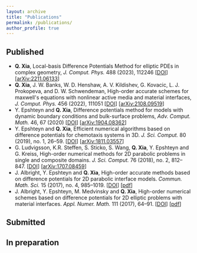 ```yaml
---
layout: archive
title: "Publications"
permalink: /publications/
author_profile: true
---
```


## Published
<ul> 
	<li>
		<b>Q. Xia</b>, Local-basis Difference Potentials Method for elliptic PDEs in complex geometry, <em>J. Comput. Phys.</em> 488 (2023), 112246 [<a href="https://doi.org/10.1016/j.jcp.2023.112246" target="_blank">DOI</a>] [<a href="https://arxiv.org/abs/2211.06133" target="_blank">arXiv:2211.06133</a>]
	</li>
	<li>
		<b>Q. Xia</b>, J. W. Banks, W. D. Henshaw, A. V. Kildishev, G. Kovacic, L. J. Prokopeva, and D. W. Schwendeman, High-order accurate schemes for maxwell's equations with nonlinear active media and material interfaces, <em>J. Comput. Phys.</em> 456 (2022), 111051 [<a href="https://doi.org/10.1016/j.jcp.2022.111051" target="_blank">DOI</a>] [<a href="https://arxiv.org/abs/2108.09519" target="_blank">arXiv:2108.09519</a>]
	</li>
	<li> 
		Y. Epshteyn and <b>Q. Xia</b>, Difference potentials method for models with dynamic boundary conditions and bulk-surface problems, <em>Adv. Comput. Math.</em> 46, 67 (2020) [<a href="https://doi.org/10.1007/s10444-020-09798-8" target="_blank">DOI</a>] [<a href="https://arxiv.org/abs/1904.08362" target="_blank">arXiv:1904.08362</a>] 
    </li>
	<li> 
	    Y. Epshteyn and <b>Q. Xia</b>, Efficient numerical algorithms based on difference potentials for chemotaxis systems in 3D. <em>J. Sci. Comput.</em>  80 (2019), no. 1, 26–59. [<a href="https://doi.org/10.1007/s10915-019-00928-z" target="_blank">DOI</a>] [<a href="https://arxiv.org/abs/1811.03557" target="_blank">arXiv:1811.03557</a>] 
	</li>
	<li> 
	    G. Ludvigsson, K.R. Steffen, S. Sticko, S. Wang, <b>Q. Xia</b>, Y. Epshteyn and G. Kreiss, High-order numerical methods for 2D parabolic problems in single and composite domains. <em>J. Sci. Comput.</em>  76 (2018), no. 2, 812–847. [<a href="https://dx.doi.org/10.1007/s10915-017-0637-y" target="_blank">DOI</a>] [<a href="https://arxiv.org/abs/1707.08459" target="_blank">arXiv:1707.08459</a>] 
	</li>
	<li> 
	    J. Albright, Y. Epshteyn and <b>Q. Xia</b>, High-order accurate methods based on difference potentials for 2D parabolic interface models. <em>Commun. Math. Sci.</em>  15 (2017), no. 4, 985–1019. [<a href="http://dx.doi.org/10.4310/CMS.2017.v15.n4.a4" target="_blank">DOI</a>] [<a href="http://www.math.utah.edu/~epshteyn/Albright_Epshteyn_Xia_draft.pdf" target="_blank">pdf</a>]
	</li>
	<li> 
		J. Albright, Y. Epshteyn, M. Medvinsky and <b>Q. Xia</b>, High-order numerical schemes based on difference potentials for 2D elliptic problems with material interfaces. <em>Appl. Numer. Math.</em> 111 (2017), 64–91. [<a href="http://dx.doi.org/10.1016/j.apnum.2016.08.017" target="_blank">DOI</a>] [<a href="http://www.math.utah.edu/~epshteyn/APNUM_AEMX.pdf" target="_blank">pdf</a>]
	</li>
</ul>

## Submitted

<ul>
</ul>

## In preparation
